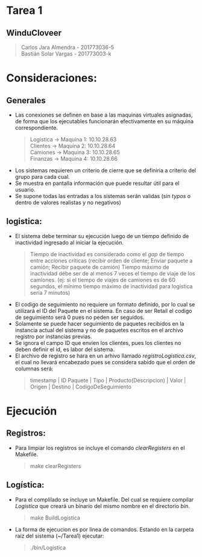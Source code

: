 # Tarea 1

## WinduCloveer
> Carlos Jara Almendra - 201773036-5  
> Bastián Solar Vargas - 201773003-k

# Consideraciones:
## Generales  
* Las conexiones se definen en base a las maquinas virtuales asignadas, de forma que los ejecutables funcionarán efectivamente en su máquina correspondiente.  
	> Logistica -> Maquina 1: 10.10.28.63  
	> Clientes -> Maquina 2: 10.10.28.64  
	> Camiones -> Maquina 3: 10.10.28.65  
	> Finanzas -> Maquina 4: 10.10.28.66  
* Los sistemas requieren un criterio de cierre que se definiria a criterio del grupo para cada cual.
* Se muestra en pantalla información que puede resultar útil para el usuario.
* Se supone todas las entradas a los sistemas serán validas (sin *typos* o dentro de valores realistas y no negativos)

## logistica:
* El sistema debe terminar su ejecución luego de un tiempo definido de inactividad ingresado al iniciar la ejecución.
	> Tiempo de inactividad es considerado como el *gap* de tiempo entre acciones críticas (recibir orden de cliente; Enviar paquete a camión; Recibir paquete de camión)
	> Tiempo máximo de inactividad débe ser de al menos 7 veces el tiempo de viaje de los camiones. (ej: si el tiempo de viajes de camiones es de 60 segundos, el mínimo tiempo máximo de inactividad para logística sería 7 minutos)
* El codigo de seguimiento no requiere un formato definido, por lo cual se utilizará el ID del Paquete en el sistema. En caso de ser Retail el codigo de seguimiento será 0 pues no peden ser seguidos.
* Solamente se puede hacer seguimiento de paquetes recibidos en la instancia actual del sistema y no de paquetes escritos en el archivo registro por instancias previas.
* Se ignora el campo ID que envien los clientes, pues los clientes no deben definir el id, es labor del sistema.
* El archivo de registro se hara en un arhivo llamado *registroLogistica.csv*, el cual no llevará encabezado pues se considera sabido que el orden de columnas será:
	> timestamp | ID Paquete | Tipo | Producto(Descripcion) | Valor | Origen | Destino | CodigoDeSeguimiento

# Ejecución

## Registros:
* Para limpiar los registros se incluye el comando *clearRegisters* en el Makefile.
	> make clearRegisters

## Logística:
* Para el complilado se incluye un Makefile. Del cual se requiere compilar *Logistica* que creará un binario del mismo nombre en el directorio *bin*.
	> make BuildLogistica
* La forma de ejecucion es por linea de comandos. Estando en la carpeta raiz del sistema (\~/Tarea1) ejecutar:  
	> ./bin/Logistica

